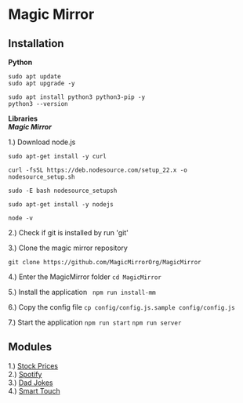 # Magic Mirror
## Installation
**Python**
```
sudo apt update
sudo apt upgrade -y
```
```
sudo apt install python3 python3-pip -y
python3 --version
```

**Libraries**<br />
***Magic Mirror***

1.) Download node.js
```
sudo apt-get install -y curl
```
```
curl -fsSL https://deb.nodesource.com/setup_22.x -o nodesource_setup.sh
```
```
sudo -E bash nodesource_setupsh
```
```
sudo apt-get install -y nodejs
```
```
node -v
```

2.) Check if git is installed by run 'git'

3.) Clone the magic mirror repository
```
git clone https://github.com/MagicMirrorOrg/MagicMirror
```

4.) Enter the MagicMirror folder
```cd MagicMirror```

5.) Install the application
``` npm run install-mm```

6.) Copy the config file
```cp config/config.js.sample config/config.js```

7.) Start the application
```npm run start```
```npm run server```


## Modules
1.) <a href='https://github.com/lavolp3/MMM-AVStock'>Stock Prices</a><br/>
2.) <a href='https://github.com/skuethe/MMM-Spotify'>Spotify</a><br/>
3.) <a href='https://github.com/brucetony/MMM-Dad-Jokes'>Dad Jokes</a><br/>
4.) <a href='https://github.com/EbenKouao/MMM-SmartTouch'>Smart Touch</a><br/>
